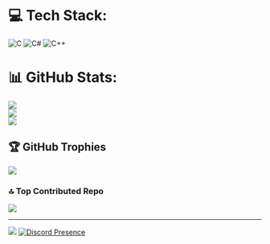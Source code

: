 
# 💻 Tech Stack:
![C](https://img.shields.io/badge/c-%2300599C.svg?style=for-the-badge&logo=c&logoColor=white) ![C#](https://img.shields.io/badge/c%23-%23239120.svg?style=for-the-badge&logo=csharp&logoColor=white) ![C++](https://img.shields.io/badge/c++-%2300599C.svg?style=for-the-badge&logo=c%2B%2B&logoColor=white)
# 📊 GitHub Stats:
![](https://github-readme-stats.vercel.app/api?username=Escarabajoz&theme=dark&hide_border=false&include_all_commits=true&count_private=true)<br/>
![](https://nirzak-streak-stats.vercel.app/?user=Escarabajoz&theme=dark&hide_border=false)<br/>
![](https://github-readme-stats.vercel.app/api/top-langs/?username=Escarabajoz&theme=dark&hide_border=false&include_all_commits=true&count_private=true&layout=compact)

## 🏆 GitHub Trophies
![](https://github-profile-trophy.vercel.app/?username=Escarabajoz&theme=radical&no-frame=false&no-bg=true&margin-w=4)

### 🔝 Top Contributed Repo
![](https://github-contributor-stats.vercel.app/api?username=Escarabajoz&limit=5&theme=dark&combine_all_yearly_contributions=true)

---
[![](https://visitcount.itsvg.in/api?id=Escarabajoz&icon=0&color=0)](https://visitcount.itsvg.in)
[![Discord Presence](https://lanyard.cnrad.dev/api/984475795743453195?idleMessage=Puff.Daddy&borderRadius=20px&showDisplayName=true&showActivities=true&theme=dark)](https://discord.com/users/984475795743453195)




<!-- Proudly created with GPRM ( https://gprm.itsvg.in ) -->
